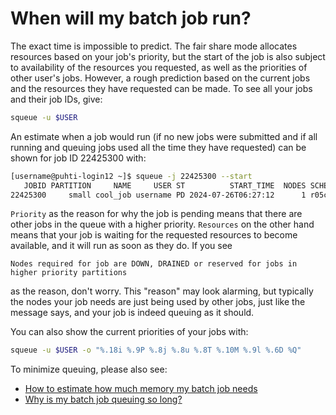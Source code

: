 # When will my batch job run?

The exact time is impossible to predict. The fair share mode allocates
resources based on your job's priority, but the start of the job is also
subject to availability of the resources you requested, as well as the
priorities of other user's jobs. However, a rough prediction based on the
current jobs and the resources they have requested can be made. To see all your
jobs and their job IDs, give:

```bash
squeue -u $USER
```

An estimate when a job would run (if no new jobs were submitted and if all 
running and queuing jobs used all the time they have requested) can be shown 
for job ID 22425300 with:

```bash
[username@puhti-login12 ~]$ squeue -j 22425300 --start
   JOBID PARTITION     NAME     USER ST          START_TIME  NODES SCHEDNODES           NODELIST(REASON)
22425300     small cool_job username PD 2024-07-26T06:27:12      1 r05c49               (Resources)
```

`Priority` as the reason for why the job is pending means that there are other
jobs in the queue with a higher priority. `Resources` on the other hand means
that your job is waiting for the requested resources to become available, and
it will run as soon as they do. If you see

```
Nodes required for job are DOWN, DRAINED or reserved for jobs in higher priority partitions
```

as the reason, don't worry. This "reason" may look alarming, but typically the
nodes your job needs are just being used by other jobs, just like the message
says, and your job is indeed queuing as it should.

You can also show the current priorities of your jobs with:

```bash
squeue -u $USER -o "%.18i %.9P %.8j %.8u %.8T %.10M %.9l %.6D %Q"
```

To minimize queuing, please also see:

* [How to estimate how much memory my batch job needs](how-much-memory-my-job-needs.md)
* [Why is my batch job queuing so long?](why-is-my-job-queueing-so-long.md)
